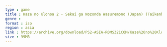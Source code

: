 ```yaml
---
type : game
title : Kaze no Klonoa 2 - Sekai ga Nozonda Wasuremono (Japan) (Taikenban)
genre : 
format : iso
region : asia
link : https://archive.org/download/PS2-ASIA-ROMS321COM/Kaze%20no%20Klonoa%202%20-%20Sekai%20ga%20Nozonda%20Wasuremono%20%28Japan%29%20%28Taikenban%29.7z
size : 99MB
---
```

